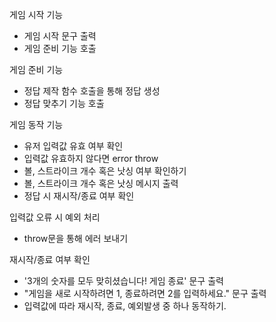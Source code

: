 게임 시작 기능

- 게임 시작 문구 출력
- 게임 준비 기능 호출

게임 준비 기능

- 정답 제작 함수 호출을 통해 정답 생성
- 정답 맞추기 기능 호출

게임 동작 기능

- 유저 입력값 유효 여부 확인
- 입력값 유효하지 않다면 error throw
- 볼, 스트라이크 개수 혹은 낫싱 여부 확인하기
- 볼, 스트라이크 개수 혹은 낫싱 메시지 출력
- 정답 시 재시작/종료 여부 확인

입력값 오류 시 예외 처리

- throw문을 통해 에러 보내기

재시작/종료 여부 확인

- '3개의 숫자를 모두 맞히셨습니다! 게임 종료' 문구 출력
- "게임을 새로 시작하려면 1, 종료하려면 2를 입력하세요." 문구 출력
- 입력값에 따라 재시작, 종료, 예외발생 중 하나 동작하기.
